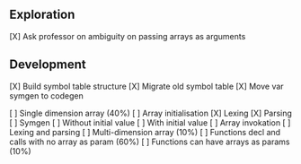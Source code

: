 Exploration
---
[X] Ask professor on ambiguity on passing arrays as arguments

Development
---
[X] Build symbol table structure
[X] Migrate old symbol table
[X] Move var symgen to codegen

[ ] Single dimension array (40%)
    [ ] Array initialisation
        [X] Lexing
        [X] Parsing
        [ ] Symgen
        [ ] Without initial value
        [ ] With initial value
    [ ] Array invokation
        [ ] Lexing and parsing
[ ] Multi-dimension array (10%)
[ ] Functions decl and calls with no array as param (60%)
[ ] Functions can have arrays as params (10%)